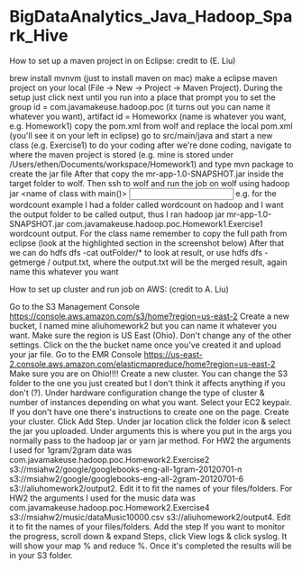 # BigDataAnalytics_Java_Hadoop_Spark_Hive

How to set up a maven project in on Eclipse: credit to (E. Liu)

brew install mvnvm (just to install maven on mac)
make a eclipse maven project on your local (File -> New -> Project -> Maven Project). During the setup just click next until you run into a place that prompt you to set the group id = com.javamakeuse.hadoop.poc (it turns out you can name it whatever you want), artifact id = Homeworkx (name is whatever you want, e.g. Homework1)
copy the pom.xml from wolf and replace the local pom.xml (you'll see it on your left in eclipse)
go to src/main/java and start a new class (e.g. Exercise1) to do your coding
after we're done coding, navigate to where the maven project is stored (e.g. mine is stored under /Users/ethen/Documents/workspace/Homework1) and type mvn package to create the jar file
After that copy the mr-app-1.0-SNAPSHOT.jar inside the target folder to wolf.
Then ssh to wolf and run the job on wolf using hadoop jar <name of jar file> <name of class with main()> <input files> <output directory> e.g. for the wordcount example I had a folder called wordcount on hadoop and I want the output folder to be called output, thus I ran hadoop jar mr-app-1.0-SNAPSHOT.jar com.javamakeuse.hadoop.poc.Homework1.Exercise1 wordcount output. For the class name remember to copy the full path from eclipse (look at the highlighted section in the screenshot below)
After that we can do hdfs dfs -cat outFolder/* to look at result, or use hdfs dfs -getmerge <output directory>/ output.txt, where the output.txt will be the merged result, again name this whatever you want

How to set up cluster and run job on AWS: (credit to A. Liu)

Go to the S3 Management Console https://console.aws.amazon.com/s3/home?region=us-east-2
Create a new bucket, I named mine aliuhomework2 but you can name it whatever you want. Make sure the region is US East (Ohio). Don't change any of the other settings.
Click on the the bucket name once you've created it and upload your jar file.
Go to the EMR Console https://us-east-2.console.aws.amazon.com/elasticmapreduce/home?region=us-east-2
Make sure you are on Ohio!!!!
Create a new cluster. You can change the S3 folder to the one you just created but I don't think it affects anything if you don't (?).
Under hardware configuration change the type of cluster & number of instances depending on what you want.
Select your EC2 keypair. If you don't have one there's instructions to create one on the page. Create your cluster.
Click Add Step. Under jar location click the folder icon & select the jar you uploaded.
Under arguments this is where you put in the args you normally pass to the hadoop jar or yarn jar method.
For HW2 the arguments I used for 1gram/2gram data was com.javamakeuse.hadoop.poc.Homework2.Exercise2 s3://msiahw2/google/googlebooks-eng-all-1gram-20120701-n s3://msiahw2/google/googlebooks-eng-all-2gram-20120701-6 s3://aliuhomework2/output2. Edit it to fit the names of your files/folders.
For HW2 the arguments I used for the music data was com.javamakeuse.hadoop.poc.Homework2.Exercise4 s3://msiahw2/music/dataMusic10000.csv s3://aliuhomework2/output4. Edit it to fit the names of your files/folders.
Add the step
If you want to monitor the progress, scroll down & expand Steps, click View logs & click syslog. It will show your map % and reduce %.
Once it's completed the results will be in your S3 folder.
